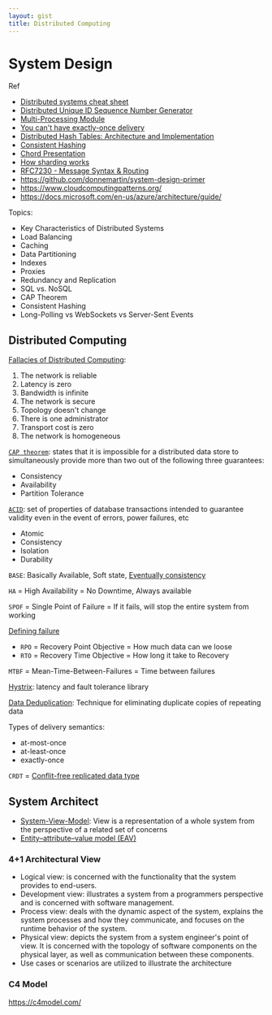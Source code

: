```yaml
---
layout: gist
title: Distributed Computing
---
```


# System Design

Ref
- [Distributed systems cheat sheet](http://dimafeng.com/2016/12/04/distributed-systems/)
- [Distributed Unique ID Sequence Number Generator](https://www.callicoder.com/distributed-unique-id-sequence-number-generator/)
- [Multi-Processing Module](https://httpd.apache.org/docs/2.4/mod/prefork.html)
- [You can't have exactly-once delivery](https://bravenewgeek.com/you-cannot-have-exactly-once-delivery/)
- [Distributed Hash Tables: Architecture and Implementation](https://www.usenix.org/legacy/publications/library/proceedings/osdi2000/full_papers/gribble/gribble_html/node4.html)
- [Consistent Hashing](https://medium.com/@sent0hil/consistent-hashing-a-guide-go-implementation-fe3421ac3e8f)
- [Chord Presentation](https://www.slideshare.net/GertThijs/chord-presentation)
- [How sharding works](https://medium.com/@jeeyoungk/how-sharding-works-b4dec46b3f6)
- [RFC7230 - Message Syntax & Routing](https://tools.ietf.org/html/rfc7230#section-2.3)
- <https://github.com/donnemartin/system-design-primer>
- <https://www.cloudcomputingpatterns.org/>
- <https://docs.microsoft.com/en-us/azure/architecture/guide/>

Topics:
- Key Characteristics of Distributed Systems
- Load Balancing
- Caching
- Data Partitioning
- Indexes
- Proxies
- Redundancy and Replication
- SQL vs. NoSQL
- CAP Theorem
- Consistent Hashing
- Long-Polling vs WebSockets vs Server-Sent Events


## Distributed Computing

[Fallacies of Distributed Computing](https://en.wikipedia.org/wiki/Fallacies_of_distributed_computing):
1. The network is reliable
2. Latency is zero
3. Bandwidth is infinite
4. The network is secure
5. Topology doesn't change
6. There is one administrator
7. Transport cost is zero
8. The network is homogeneous


[`CAP theorem`](https://en.wikipedia.org/wiki/CAP_theorem): states that it is impossible for a distributed data store to simultaneously provide more than two out of the following three guarantees:
- Consistency
- Availability
- Partition Tolerance

[`ACID`](https://en.wikipedia.org/wiki/ACID_(computer_science)): set of properties of database transactions intended to guarantee validity even in the event of errors, power failures, etc
- Atomic
- Consistency
- Isolation
- Durability

`BASE`: Basically Available, Soft state, [Eventually consistency](https://en.wikipedia.org/wiki/Eventual_consistency)

`HA` = High Availability = No Downtime, Always available

`SPOF` = Single Point of Failure = If it fails, will stop the entire system from working

[Defining failure](https://blog.fosketts.net/2011/07/06/defining-failure-mttr-mttf-mtbf/)
- `RPO` = Recovery Point Objective = How much data can we loose
- `RTO` = Recovery Time Objective = How long it take to Recovery

`MTBF` = Mean-Time-Between-Failures = Time between failures

[Hystrix](https://github.com/Netflix/Hystrix): latency and fault tolerance library

[Data Deduplication](https://en.wikipedia.org/wiki/Data_deduplication): Technique for eliminating duplicate copies of repeating data

Types of delivery semantics:
- at-most-once
- at-least-once
- exactly-once

`CRDT` = [Conflit-free replicated data type](https://en.wikipedia.org/wiki/Conflict-free_replicated_data_type)


## System Architect

- [System-View-Model](https://en.wikipedia.org/wiki/View_model): View is a representation of a whole system from the perspective of a related set of concerns
- [Entity–attribute–value model (EAV)](https://en.wikipedia.org/wiki/Entity%E2%80%93attribute%E2%80%93value_model)

### 4+1 Architectural View

- Logical view: is concerned with the functionality that the system provides to end-users.
- Development view: illustrates a system from a programmers perspective and is concerned with software management.
- Process view: deals with the dynamic aspect of the system, explains the system processes and how they communicate, and focuses on the runtime behavior of the system.
- Physical view: depicts the system from a system engineer's point of view. It is concerned with the topology of software components on the physical layer, as well as communication between these components.
- Use cases or scenarios are utilized to illustrate the architecture

### C4 Model

<https://c4model.com/>